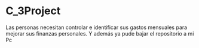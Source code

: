 # C_3Project
Las personas necesitan controlar e identificar sus gastos mensuales para mejorar sus finanzas personales.
Y además ya pude bajar el repositorio a mi Pc
